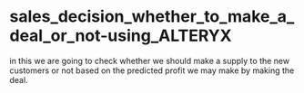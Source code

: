 # sales_decision_whether_to_make_a_deal_or_not-using_ALTERYX
in this we are going to check whether we should make a supply to the new customers or not based on the predicted profit we may make by making the deal.
